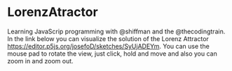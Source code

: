 # LorenzAtractor
Learning JavaScrip programming with @shiffman and the @thecodingtrain.
In the link below you can visualize the solution of the Lorenz Attractor https://editor.p5js.org/josefoD/sketches/SyUjADEYm. You can use the mouse pad to rotate the view, just click, hold and move and also you can zoom in and zoom out.
